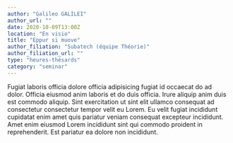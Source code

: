 ```yaml
---
author: "Galileo GALILEI"
author_url: ""
date: 2020-10-09T13:00Z
location: "En visio"
title: "Eppur si muove"
author_filiation: "Subatech (équipe Théorie)"
author_filiation_url: ""
type: "heures-thésards"
category: "seminar"
---
```


Fugiat laboris officia dolore officia adipisicing fugiat id occaecat do ad dolor. Officia eiusmod anim laboris et do duis officia. Irure aliquip anim duis est commodo aliquip. Sint exercitation ut sint elit ullamco consequat ad consectetur consectetur tempor velit eu Lorem. Eu velit fugiat incididunt cupidatat enim amet quis pariatur veniam consequat excepteur incididunt. Amet enim eiusmod Lorem incididunt sint qui commodo proident in reprehenderit. Est pariatur ea dolore non incididunt.